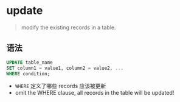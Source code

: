 # update

> modify the existing records in a table.

## 语法

```sql
UPDATE table_name
SET column1 = value1, column2 = value2, ...
WHERE condition;
```

- `WHERE` 定义了哪些 records 应该被更新
- omit the WHERE clause, all records in the table will be updated!
